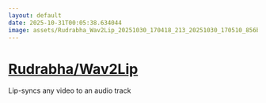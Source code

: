 ```yaml
---
layout: default
date: 2025-10-31T00:05:38.634044
image: assets/Rudrabha_Wav2Lip_20251030_170418_213_20251030_170510_856b60--20251030T181611338--cropped.png
---
```


# [Rudrabha/Wav2Lip](https://github.com/Rudrabha/Wav2Lip/)

Lip-syncs any video to an audio track
